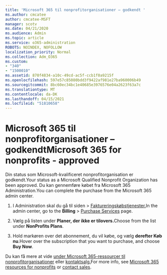 ```yaml
---
title: 'Microsoft 365 til nonprofitorganisationer – godkendt '
ms.author: cmcatee
author: cmcatee-MSFT
manager: scotv
ms.date: 04/21/2020
ms.audience: Admin
ms.topic: article
ms.service: o365-administration
ROBOTS: NOINDEX, NOFOLLOW
localization_priority: Normal
ms.collection: Adm_O365
ms.custom:
- "340"
- "1500010"
ms.assetid: 870f4834-a10c-49cd-ac5f-ccb1f0a9215f
ms.openlocfilehash: 597e57c85080bdd3f9422af981e27ba960006b49
ms.sourcegitcommit: 8bc60ec34bc1e40685e3976576e04a2623f63a7c
ms.translationtype: MT
ms.contentlocale: da-DK
ms.lasthandoff: 04/15/2021
ms.locfileid: "51810658"
---
```

# <a name="microsoft-365-for-nonprofits---approved"></a><span data-ttu-id="e2647-102">Microsoft 365 til nonprofitorganisationer – godkendt</span><span class="sxs-lookup"><span data-stu-id="e2647-102">Microsoft 365 for nonprofits - approved</span></span>

<span data-ttu-id="e2647-103">Din status som Microsoft-kvalificeret nonprofitorganisation er godkendt.</span><span class="sxs-lookup"><span data-stu-id="e2647-103">Your status as a Microsoft Qualified Nonprofit Organization has been approved.</span></span> <span data-ttu-id="e2647-104">Du kan gennemføre købet fra Microsoft 365 Administration.</span><span class="sxs-lookup"><span data-stu-id="e2647-104">You can complete the purchase from the Microsoft 365 admin center.</span></span>

1. <span data-ttu-id="e2647-105">I Administration skal du  gå til siden \> [Faktureringskøbstjenester.](https://go.microsoft.com/fwlink/p/?linkid=868433)</span><span class="sxs-lookup"><span data-stu-id="e2647-105">In the admin center, go to the **Billing** \> [Purchase Services](https://go.microsoft.com/fwlink/p/?linkid=868433) page.</span></span>

2. <span data-ttu-id="e2647-106">Vælg på listen under **Planer, der ikke er tilovers.**</span><span class="sxs-lookup"><span data-stu-id="e2647-106">Choose from the list under **NonProfits Plans**.</span></span>

3. <span data-ttu-id="e2647-107">Hold markøren over det abonnement, du vil købe, og vælg **derefter Køb nu**.</span><span class="sxs-lookup"><span data-stu-id="e2647-107">Hover over the subscription that you want to purchase, and choose **Buy Now**.</span></span>

<span data-ttu-id="e2647-108">Du kan få mere at vide [under Microsoft 365-ressourcer til nonprofitorganisationer](https://www.microsoft.com/nonprofits/microsoft-365) eller [kontaktsalg.](https://www.microsoft.com/nonprofits/contact-us)</span><span class="sxs-lookup"><span data-stu-id="e2647-108">For more info, see [Microsoft 365 resources for nonprofits](https://www.microsoft.com/nonprofits/microsoft-365) or [contact sales](https://www.microsoft.com/nonprofits/contact-us).</span></span>
